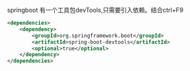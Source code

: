 springboot 有一个工具包devTools,只需要引入依赖。结合ctrl+F9
```xml
<dependencies>
	<dependency>
		<groupId>org.springframework.boot</groupId>
		<artifactId>spring-boot-devtools</artifactId>
		<optional>true</optional>
	</dependency>
</dependencies>
```